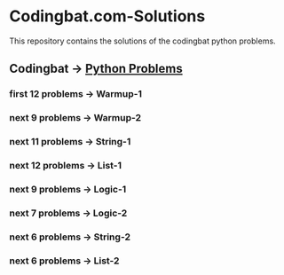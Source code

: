 # Codingbat.com-Solutions

This repository contains the solutions of the codingbat python problems.

## Codingbat -> [Python Problems][def]

### first 12 problems -> Warmup-1

### next 9 problems -> Warmup-2

### next 11 problems -> String-1

### next 12 problems -> List-1

### next 9 problems -> Logic-1

### next 7 problems -> Logic-2

### next 6 problems -> String-2

### next 6 problems -> List-2

[def]: https://codingbat.com/python
